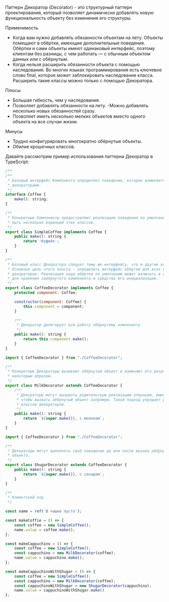Паттерн Декоратор (Decorator) - это структурный паттерн проектирования, который позволяет динамически добавлять новую функциональность объекту без изменения его структуры.

Применимость
- Когда вам нужно добавлять обязанности объектам на лету. Объекты помещают в обёртки, имеющие дополнительные поведения. Обёртки и сами объекты имеют одинаковый интерфейс, поэтому клиентам без разницы, с чем работать — с обычным объектом данных или с обёрнутым.
- Когда нельзя расширить обязанности объекта с помощью наследования. Во многих языках программирования есть ключевое слово final, которое может заблокировать наследование класса. Расширить такие классы можно только с помощью Декоратора.

Плюсы
- Большая гибкость, чем у наследования.
- Позволяет добавлять обязанности на лету.
-Можно добавлять несколько новых обязанностей сразу.
- Позволяет иметь несколько мелких объектов вместо одного объекта на все случаи жизни.

Минусы
- Трудно конфигурировать многократно обёрнутые объекты.
- Обилие крошечных классов.

Давайте рассмотрим пример использования паттерна Декоратор в TypeScript:
```javascript
/**
/**
 * Базовый интерфейс Компонента определяет поведение, которое изменяется
 * декораторами.
 */
interface Coffee {
    make(): string;
}

/**
 * Конкретные Компоненты предоставляют реализации поведения по умолчанию. Может
 * быть несколько вариаций этих классов.
 */
export class SimpleCoffee implements Coffee {
    public make(): string {
        return 'Кофеёк';
    }
}

/**
 * Базовый класс Декоратора следует тому же интерфейсу, что и другие компоненты.
 * Основная цель этого класса - определить интерфейс обёртки для всех конкретных
 * декораторов. Реализация кода обёртки по умолчанию может включать в себя поле
 * для хранения завёрнутого компонента и средства его инициализации.
 */
export class CoffeeDecorator implements Coffee {
    protected component: Coffee;

    constructor(component: Coffee) {
        this.component = component;
    }

    /**
     * Декоратор делегирует всю работу обёрнутому компоненту.
     */
    public make(): string {
        return this.component.make();
    }
}

import { CoffeeDecorator } from "./CoffeeDecorator";

/**
 * Конкретные Декораторы вызывают обёрнутый объект и изменяют его результат
 * некоторым образом.
 */
export class MilkDecorator extends CoffeeDecorator {
    /**
     * Декораторы могут вызывать родительскую реализацию операции, вместо того,
     * чтобы вызвать обёрнутый объект напрямую. Такой подход упрощает расширение
     * классов декораторов.
     */
    public make(): string {
        return `${super.make()}, с молоком`;
    }
}

import { CoffeeDecorator } from "./CoffeeDecorator";

/**
 * Декораторы могут выполнять своё поведение до или после вызова обёрнутого
 * объекта.
 */
export class ShugarDecorator extends CoffeeDecorator {
    public make(): string {
        return `${super.make()}, c сахаром`;
    }
}

/**
 * Клиентский код
 */

const name = ref('В чашке пусто');

const makeCoffie = () => {
    const coffee = new SimpleCoffee();
    name.value = coffee.make();
};

const makeCappuchino = () => {
    const coffee = new SimpleCoffee();
    const cappuchino = new MilkDecorator(coffee);
    name.value = cappuchino.make();
};

const makeCappuchinoWithShugar = () => {
    const coffee = new SimpleCoffee();
    const cappuchino = new MilkDecorator(coffee);
    const cappuchinoWithShugar = new ShugarDecorator(cappuchino);
    name.value = cappuchinoWithShugar.make()
};
```
